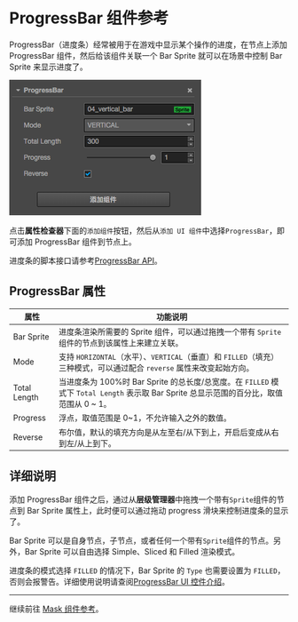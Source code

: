 # ProgressBar 组件参考

ProgressBar（进度条）经常被用于在游戏中显示某个操作的进度，在节点上添加 ProgressBar 组件，然后给该组件关联一个
Bar Sprite 就可以在场景中控制 Bar Sprite 来显示进度了。

![add-progressbar](./progress/add-progressbar.png)

点击**属性检查器**下面的`添加组件`按钮，然后从`添加 UI 组件`中选择`ProgressBar`，即可添加 ProgressBar 组件到节点上。

进度条的脚本接口请参考[ProgressBar API](../api/classes/ProgressBar.html)。

## ProgressBar 属性

| 属性 |   功能说明
| -------------- | ----------- |
| Bar Sprite | 进度条渲染所需要的 Sprite 组件，可以通过拖拽一个带有 `Sprite`组件的节点到该属性上来建立关联。
| Mode | 支持 `HORIZONTAL`（水平）、`VERTICAL`（垂直）和 `FILLED`（填充）三种模式，可以通过配合 `reverse` 属性来改变起始方向。
| Total Length | 当进度条为 100%时 Bar Sprite 的总长度/总宽度。在 `FILLED` 模式下 `Total Length` 表示取 Bar Sprite 总显示范围的百分比，取值范围从 0 ~ 1。
|Progress | 浮点，取值范围是 0~1，不允许输入之外的数值。
|Reverse | 布尔值，默认的填充方向是从左至右/从下到上，开启后变成从右到左/从上到下。

## 详细说明

添加 ProgressBar 组件之后，通过从**层级管理器**中拖拽一个带有`Sprite`组件的节点到 Bar Sprite 属性上，此时便可以通过拖动 progress 滑块来控制进度条的显示了。

Bar Sprite 可以是自身节点，子节点，或者任何一个带有`Sprite`组件的节点。另外，Bar Sprite 可以自由选择 Simple、Sliced 和 Filled 渲染模式。

进度条的模式选择 `FILLED` 的情况下，Bar Sprite 的 `Type` 也需要设置为 `FILLED`，否则会报警告。详细使用说明请查阅[ProgressBar UI 控件介绍](../ui/ui-components.md#progressbar-)。

---

继续前往 [Mask 组件参考](mask.md)。

